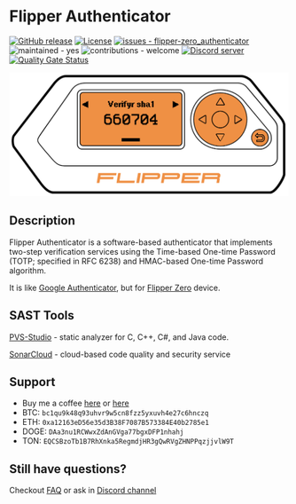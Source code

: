 # Flipper Authenticator

[![GitHub release](https://img.shields.io/github/release/akopachov/flipper-zero_authenticator?include_prereleases=&sort=semver&color=blue)](https://github.com/akopachov/flipper-zero_authenticator/releases/)
[![License](https://img.shields.io/badge/License-MIT-blue)](/LICENSE)
[![issues - flipper-zero_authenticator](https://img.shields.io/github/issues/akopachov/flipper-zero_authenticator)](https://github.com/akopachov/flipper-zero_authenticator/issues)
![maintained - yes](https://img.shields.io/badge/maintained-yes-blue)
![contributions - welcome](https://img.shields.io/badge/contributions-welcome-blue)
[![Discord server](https://img.shields.io/discord/937479784148115456)](https://discord.com/channels/937479784148115456)
[![Quality Gate Status](https://sonarcloud.io/api/project_badges/measure?project=akopachov_flipper-zero_authenticator&metric=alert_status)](https://sonarcloud.io/summary/new_code?id=akopachov_flipper-zero_authenticator)

![Screenshot](docs/assets/screenshot_1.png)

## Description

Flipper Authenticator is a software-based authenticator that implements two-step verification services using the Time-based One-time Password (TOTP; specified in RFC 6238) and HMAC-based One-time Password algorithm.

It is like [Google Authenticator](https://play.google.com/store/apps/details?id=com.google.android.apps.authenticator2), but for [Flipper Zero](https://flipperzero.one/) device.

## SAST Tools

[PVS-Studio](https://pvs-studio.com/en/pvs-studio/?utm_source=github&utm_medium=organic&utm_campaign=open_source) - static analyzer for C, C++, C#, and Java code.

[SonarCloud](https://www.sonarsource.com/products/sonarcloud/) - cloud-based code quality and security service

## Support

* Buy me a coffee [here](https://ko-fi.com/akopachov) or [here](https://buycoffee.to/akopachov)
* BTC: `bc1qu9k48q93uhvr9w5cn8fzz5yxuvh4e27c6hnczq`
* ETH: `0xa12163eD56e35d3B38F7087B573384E40b2785e1`
* DOGE: `DAa3nu1RCWwxZdAnGVga77bgxDFP1nhahj`
* TON: `EQCSBzoTb1B7RhXnka5RegmdjHR3gQwRVgZHNPPqzjjvlW9T`

## Still have questions?

Checkout [FAQ](FAQ.md) or ask in [Discord channel](https://discord.com/channels/937479784148115456/1020428040636993536)
